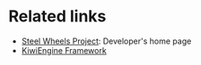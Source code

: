 # Related links
* [Steel Wheels Project](https://gitlab.com/steewheels/project/-/blob/main/README.md): Developer's home page
* [KiwiEngine Framework](https://gitlab.com/steewheels/kiwiscript/-/tree/main/KiwiEngine)

